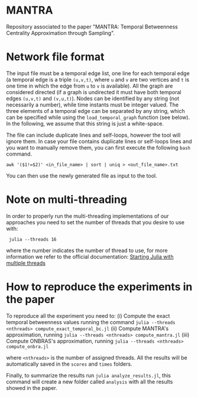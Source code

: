 # MANTRA
Repository associated to the paper "MANTRA: Temporal Betweenness Centrality Approximation through Sampling".

# Network file format
The input file must be a temporal edge list, one line for each temporal edge (a temporal edge is a triple `(u,v,t)`, where `u` and `v` are two vertices and `t` is one time in which the edge from `u` to `v` is available). All the graph are considered directed (if a graph is undirected it must have both temporal edges `(u,v,t)` and `(v,u,t)`). Nodes can be identified by any string (not necessarily a number), while time instants must be integer valued. The three elements of a temporal edge can be separated by any string, which can be specified while using the `load_temporal_graph` function (see below). In the following, we assume that this string is just a white-space.

The file can include duplicate lines and self-loops, however the tool will ignore them. In case your file contains duplicate lines or self-loops lines and you want to manually remove them, you can first execute the following `bash` command.

```
awk '($1!=$2)' <in_file_name> | sort | uniq > <out_file_name>.txt
```

You can then use the newly generated file as input to the tool.

# Note on multi-threading
In order to properly run the multi-threading implementations of our approaches you need to set the number of threads that you desire to use with: 
```
 julia --threads 16
```
where the number indicates the number of thread to use, for more information we refer to the official documentation: [Starting Julia with multiple threads](https://docs.julialang.org/en/v1/manual/multi-threading/)

# How to reproduce the experiments in the paper
To reproduce all the experiment you need to: 
		(i) Compute the exact temporal betweenness values running the command ```julia --threads <nthreads> compute_exact_temporal_bc.jl```
		(ii) Compute MANTRA's approximation, running ```julia --threads <nthreads> compute_mantra.jl```
		(iii) Compute ONBRAS's approximation, running ```julia --threads <nthreads> compute_onbra.jl```

where `<nthreads>` is the number of assigned threads.
All the results will be automatically saved in the `scores` and `times` folders.

Finally, to summarize the results run ```julia analyze_results.jl```, this command will create a new folder called `analysis` with all the results showed in the paper.
